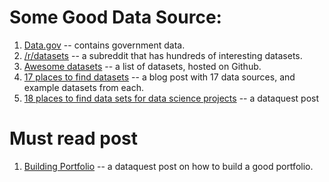 # Some Good Data Source:
1. [Data.gov](https://www.data.gov/) -- contains government data.
2. [/r/datasets](https://reddit.com/r/datasets) -- a subreddit that has hundreds of interesting datasets.
3. [Awesome datasets](https://github.com/caesar0301/awesome-public-datasets) -- a list of datasets, hosted on Github.
4. [17 places to find datasets](https://www.dataquest.io/blog/free-datasets-for-projects/) -- a blog post with 17 data sources, and example datasets from each.
5. [18 places to find data sets for data science projects](https://www.dataquest.io/blog/free-datasets-for-projects/) -- a dataquest post

# Must read post
1. [Building Portfolio](https://www.dataquest.io/blog/data-science-portfolio-project/) -- a dataquest post on how to build a good portfolio.
